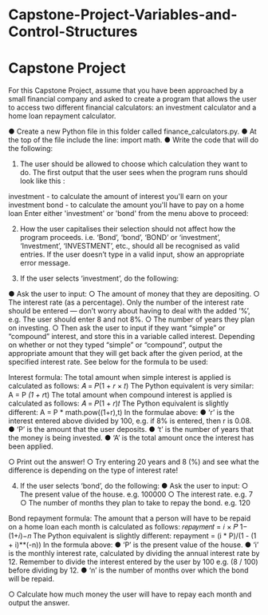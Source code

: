 # Capstone-Project-Variables-and-Control-Structures

# Capstone Project
For this Capstone Project, assume that you have been approached by a small
financial company and asked to create a program that allows the user to access
two different financial calculators: an investment calculator and a home loan
repayment calculator.

● Create a new Python file in this folder called finance_calculators.py.
● At the top of the file include the line: import math.
● Write the code that will do the following:

1. The user should be allowed to choose which calculation they want to do.
The first output that the user sees when the program runs should look like
this :

investment - to calculate the amount of interest you'll earn on your investment
bond - to calculate the amount you'll have to pay on a home loan
Enter either 'investment' or 'bond' from the menu above to proceed:

2. How the user capitalises their selection should not affect how the
program proceeds. i.e. ‘Bond’, ‘bond’, ‘BOND’ or ‘investment’, ‘Investment’,
‘INVESTMENT’, etc., should all be recognised as valid entries. If the user
doesn’t type in a valid input, show an appropriate error message.

3. If the user selects ‘investment’, do the following:

● Ask the user to input:
○ The amount of money that they are depositing.
○ The interest rate (as a percentage). Only the number of the interest
rate should be entered — don’t worry about having to deal with the
added ‘%’, e.g. The user should enter 8 and not 8%.
○ The number of years they plan on investing.
○ Then ask the user to input if they want “simple” or “compound”
interest, and store this in a variable called interest. Depending on
whether or not they typed “simple” or “compound”, output the
appropriate amount that they will get back after the given period,
at the specified interest rate. See below for the formula to be used:

Interest formula:
The total amount when simple interest is applied is calculated as
follows: 𝐴 = 𝑃(1 + 𝑟 × 𝑡)
The Python equivalent is very similar: A = P *(1 + r*t)
The total amount when compound interest is applied is calculated as
follows: 𝐴 = 𝑃(1 + 𝑟)𝑡
The Python equivalent is slightly different: A = P * math.pow((1+r),t)
In the formulae above:
● ‘r’ is the interest entered above divided by 100, e.g. if 8% is entered,
then r is 0.08.
● ‘P’ is the amount that the user deposits.
● ‘t’ is the number of years that the money is being invested.
● ‘A’ is the total amount once the interest has been applied.

○ Print out the answer!
○ Try entering 20 years and 8 (%) and see what the difference is
depending on the type of interest rate!

4. If the user selects ‘bond’, do the following:
● Ask the user to input:
○ The present value of the house. e.g. 100000
○ The interest rate. e.g. 7
○ The number of months they plan to take to repay the bond. e.g. 120

Bond repayment formula:
The amount that a person will have to be repaid on a home loan each
month is calculated as follows: 𝑟𝑒𝑝𝑎𝑦𝑚𝑒𝑛𝑡 = 𝑖 × 𝑃
1− (1+𝑖)−𝑛
The Python equivalent is slightly different:
repayment = (i * P)/(1 - (1 + i)**(-n))
In the formula above:
● ‘P’ is the present value of the house.
● ‘i’ is the monthly interest rate, calculated by dividing the annual
interest rate by 12. Remember to divide the interest entered by
the user by 100 e.g. (8 / 100) before dividing by 12.
● ‘n’ is the number of months over which the bond will be repaid.

○ Calculate how much money the user will have to repay each month
and output the answer.
